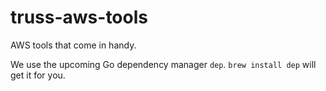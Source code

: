 # truss-aws-tools

AWS tools that come in handy.

We use the upcoming Go dependency manager `dep`. `brew install dep` will get it for you.
